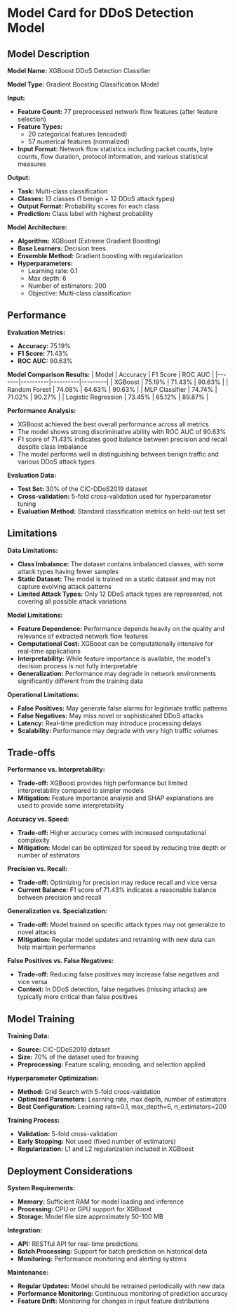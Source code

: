 # Model Card for DDoS Detection Model

## Model Description

**Model Name:** XGBoost DDoS Detection Classifier

**Model Type:** Gradient Boosting Classification Model

**Input:**

- **Feature Count:** 77 preprocessed network flow features (after feature selection)
- **Feature Types:**
  - 20 categorical features (encoded)
  - 57 numerical features (normalized)
- **Input Format:** Network flow statistics including packet counts, byte counts, flow duration, protocol information, and various statistical measures

**Output:**

- **Task:** Multi-class classification
- **Classes:** 13 classes (1 benign + 12 DDoS attack types)
- **Output Format:** Probability scores for each class
- **Prediction:** Class label with highest probability

**Model Architecture:**

- **Algorithm:** XGBoost (Extreme Gradient Boosting)
- **Base Learners:** Decision trees
- **Ensemble Method:** Gradient boosting with regularization
- **Hyperparameters:**
  - Learning rate: 0.1
  - Max depth: 6
  - Number of estimators: 200
  - Objective: Multi-class classification

## Performance

**Evaluation Metrics:**

- **Accuracy:** 75.19%
- **F1 Score:** 71.43%
- **ROC AUC:** 90.63%

**Model Comparison Results:**
| Model | Accuracy | F1 Score | ROC AUC |
|-------|----------|----------|---------|
| XGBoost | 75.19% | 71.43% | 90.63% |
| Random Forest | 74.08% | 64.63% | 90.63% |
| MLP Classifier | 74.74% | 71.02% | 90.27% |
| Logistic Regression | 73.45% | 65.12% | 89.87% |

**Performance Analysis:**

- XGBoost achieved the best overall performance across all metrics
- The model shows strong discriminative ability with ROC AUC of 90.63%
- F1 score of 71.43% indicates good balance between precision and recall despite class imbalance
- The model performs well in distinguishing between benign traffic and various DDoS attack types

**Evaluation Data:**

- **Test Set:** 30% of the CIC-DDoS2019 dataset
- **Cross-validation:** 5-fold cross-validation used for hyperparameter tuning
- **Evaluation Method:** Standard classification metrics on held-out test set

## Limitations

**Data Limitations:**

- **Class Imbalance:** The dataset contains imbalanced classes, with some attack types having fewer samples
- **Static Dataset:** The model is trained on a static dataset and may not capture evolving attack patterns
- **Limited Attack Types:** Only 12 DDoS attack types are represented, not covering all possible attack variations

**Model Limitations:**

- **Feature Dependence:** Performance depends heavily on the quality and relevance of extracted network flow features
- **Computational Cost:** XGBoost can be computationally intensive for real-time applications
- **Interpretability:** While feature importance is available, the model's decision process is not fully interpretable
- **Generalization:** Performance may degrade in network environments significantly different from the training data

**Operational Limitations:**

- **False Positives:** May generate false alarms for legitimate traffic patterns
- **False Negatives:** May miss novel or sophisticated DDoS attacks
- **Latency:** Real-time prediction may introduce processing delays
- **Scalability:** Performance may degrade with very high traffic volumes

## Trade-offs

**Performance vs. Interpretability:**

- **Trade-off:** XGBoost provides high performance but limited interpretability compared to simpler models
- **Mitigation:** Feature importance analysis and SHAP explanations are used to provide some interpretability

**Accuracy vs. Speed:**

- **Trade-off:** Higher accuracy comes with increased computational complexity
- **Mitigation:** Model can be optimized for speed by reducing tree depth or number of estimators

**Precision vs. Recall:**

- **Trade-off:** Optimizing for precision may reduce recall and vice versa
- **Current Balance:** F1 score of 71.43% indicates a reasonable balance between precision and recall

**Generalization vs. Specialization:**

- **Trade-off:** Model trained on specific attack types may not generalize to novel attacks
- **Mitigation:** Regular model updates and retraining with new data can help maintain performance

**False Positives vs. False Negatives:**

- **Trade-off:** Reducing false positives may increase false negatives and vice versa
- **Context:** In DDoS detection, false negatives (missing attacks) are typically more critical than false positives

## Model Training

**Training Data:**

- **Source:** CIC-DDoS2019 dataset
- **Size:** 70% of the dataset used for training
- **Preprocessing:** Feature scaling, encoding, and selection applied

**Hyperparameter Optimization:**

- **Method:** Grid Search with 5-fold cross-validation
- **Optimized Parameters:** Learning rate, max depth, number of estimators
- **Best Configuration:** Learning rate=0.1, max_depth=6, n_estimators=200

**Training Process:**

- **Validation:** 5-fold cross-validation
- **Early Stopping:** Not used (fixed number of estimators)
- **Regularization:** L1 and L2 regularization included in XGBoost

## Deployment Considerations

**System Requirements:**

- **Memory:** Sufficient RAM for model loading and inference
- **Processing:** CPU or GPU support for XGBoost
- **Storage:** Model file size approximately 50-100 MB

**Integration:**

- **API:** RESTful API for real-time predictions
- **Batch Processing:** Support for batch prediction on historical data
- **Monitoring:** Performance monitoring and alerting systems

**Maintenance:**

- **Regular Updates:** Model should be retrained periodically with new data
- **Performance Monitoring:** Continuous monitoring of prediction accuracy
- **Feature Drift:** Monitoring for changes in input feature distributions
